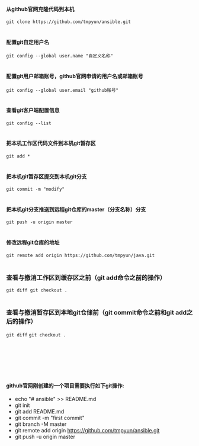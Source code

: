 
#### 从github官网克隆代码到本机
`git clone https://github.com/tmpyun/ansible.git`
<br></br>

#### 配置git自定用户名
`git config --global user.name "自定义名称"`
<br></br>

#### 配置git用户邮箱账号，github官网申请的用户名或邮箱账号
`git config --global user.email "github账号"`
<br></br>

#### 查看git客户端配置信息
`git config --list`
<br></br>

#### 把本机工作区代码文件到本机git暂存区
`git add * `
<br></br>

#### 把本机git暂存区提交到本机git分支
`git commit -m "modify"`
<br></br>

#### 把本机git分支推送到远程git仓库的master（分支名称）分支
`git push -u origin master`
<br></br>

#### 修改远程git仓库的地址
`git remote add origin https://github.com/tmpyun/java.git`
<br></br>

### 查看与撤消工作区到缓存区之前（git add命令之前的操作）
``git diff
git checkout . 
``
<br></br>

### 查看与撤消暂存区到本地git仓储前（git commit命令之前和git add之后的操作）
`git diff`
`git checkout .`
<br></br>


<br></br>
<br></br>

#### github官网刚创建的一个项目需要执行如下git操作:
+ echo "# ansible" >> README.md
+ git init
+ git add README.md
+ git commit -m "first commit"
+ git branch -M master
+ git remote add origin https://github.com/tmpyun/ansible.git
+ git push -u origin master


